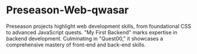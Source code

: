 # Preseason-Web-qwasar
Preseason projects highlight web development skills, from foundational CSS to advanced JavaScript quests. "My First Backend" marks expertise in backend development. Culminating in "Quest00," it showcases a comprehensive mastery of front-end and back-end skills.
